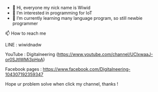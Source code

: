 - 👋 Hi, everyone my nick name is Wiwid
- 👀 I’m interested in programming for IoT
- 🌱 I’m currently learning many language program, so still newbie programmer

📫 How to reach me 

LINE : wiwidnadw 

YouTube : Digitalneering (https://www.youtube.com/channel/UClxwaaJ-or0SJtlWMi3pHpA)

Facebook pages : https://www.facebook.com/Digitalneering-104307192359347

Hope ur problem solve when click my channel, thanks !
